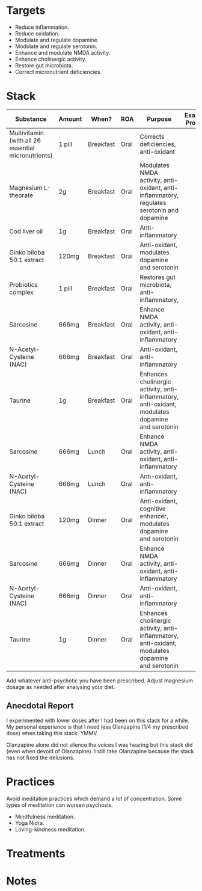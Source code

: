 # Targets
- Reduce inflammation.
- Reduce oxidation.
- Modulate and regulate dopamine.
- Modulate and regulate serotonin.
- Enhance and modulate NMDA activity.
- Enhance cholinergic activity.
- Restore gut microbiota.
- Correct micronutrient deficiencies.

# Stack
| Substance                                           | Amount | When?     | ROA  | Purpose                                                                                          | Example Product |
| --------------------------------------------------- | ------ | --------- | ---- | ------------------------------------------------------------------------------------------------ | --------------- |
| Multivitamin (with all 26 essential micronutrients) | 1 pill | Breakfast | Oral | Corrects deficiencies, anti-oxidant                                                              |                 |
| Magnesium L-theorate                                | 2g     | Breakfast | Oral | Modulates NMDA activity, anti-oxidant, anti-inflammatory, regulates serotonin and dopamine       |                 |
| Cod liver oil                                       | 1g     | Breakfast | Oral | Anti-inflammatory                                                                                |                 |
| Ginko biloba 50:1 extract                           | 120mg  | Breakfast | Oral | Anti-oxidant, modulates dopamine and serotonin                                                   |                 |
| Probiotics complex                                  | 1 pill | Breakfast | Oral | Restores gut microbiota, anti-inflammatory,                                                      |                 |
| Sarcosine                                           | 666mg  | Breakfast | Oral | Enhance NMDA activity, anti-oxidant, anti-inflammatory                                           |                 |
| N-Acetyl-Cysteine (NAC)                             | 666mg  | Breakfast | Oral | Anti-oxidant, anti-inflammatory                                                                  |                 |
| Taurine                                             | 1g     | Breakfast | Oral | Enhances cholinergic activity, anti-inflammatory, anti-oxidant, modulates dopamine and serotonin |                 |
| Sarcosine                                           | 666mg  | Lunch     | Oral | Enhance NMDA activity, anti-oxidant, anti-inflammatory                                           |                 |
| N-Acetyl-Cysteine (NAC)                             | 666mg  | Lunch     | Oral | Anti-oxidant, anti-inflammatory                                                                  |                 |
| Ginko biloba 50:1 extract                           | 120mg  | Dinner    | Oral | Anti-oxidant, cognitive enhancer, modulates dopamine and serotonin                               |                 |
| Sarcosine                                           | 666mg  | Dinner    | Oral | Enhance NMDA activity, anti-oxidant, anti-inflammatory                                           |                 |
| N-Acetyl-Cysteine (NAC)                             | 666mg  | Dinner    | Oral | Anti-oxidant, anti-inflammatory                                                                  |                 |
| Taurine                                             | 1g     | Dinner    | Oral | Enhances cholinergic activity, anti-inflammatory, anti-oxidant, modulates dopamine and serotonin |                 |

Add whatever anti-psychotic you have been prescribed. Adjust magnesium dosage as needed after analysing your diet.

## Anecdotal Report
I experimented with lower doses after I had been on this stack for a while. My personal experience is that I need less Olanzapine (1/4 my prescribed dose) when taking this stack. YMMV.

Olanzapine alone did not silence the voices I was hearing but this stack did (even when devoid of Olanzapine). I still take Olanzapine because the stack has not fixed the delusions.

# Practices
Avoid meditation practices which demand a lot of concentration. Some types of meditation can worsen psychosis.

- Mindfulness meditation.
- Yoga Nidra.
- Loving-kindness meditation.

# Treatments

# Notes
